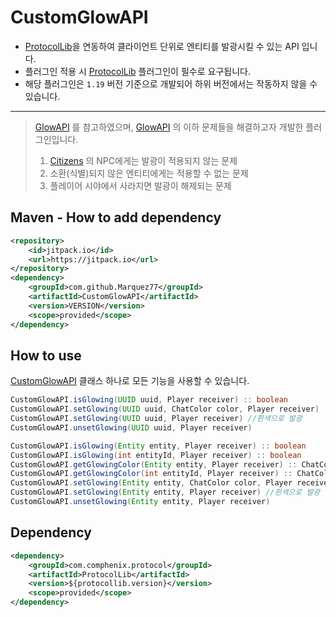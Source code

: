 # CustomGlowAPI
- [ProtocolLib](https://github.com/dmulloy2/ProtocolLib/)을 연동하여 클라이언트 단위로 엔티티를 발광시킬 수 있는 API 입니다.
- 플러그인 적용 시 [ProtocolLib](https://github.com/dmulloy2/ProtocolLib/) 플러그인이 필수로 요구됩니다.
- 해당 플러그인은 `1.19` 버전 기준으로 개발되어 하위 버전에서는 작동하지 않을 수 있습니다.
---
> [GlowAPI](https://github.com/InventivetalentDev/GlowAPI) 를 참고하였으며, [GlowAPI](https://github.com/InventivetalentDev/GlowAPI) 의 이하 문제들을 해결하고자 개발한 플러그인입니다.
> 1. [Citizens](https://github.com/CitizensDev/Citizens2) 의 NPC에게는 발광이 적용되지 않는 문제
> 2. 소환(식별)되지 않은 엔티티에게는 적용할 수 없는 문제
> 3. 플레이어 시야에서 사라지면 발광이 해제되는 문제

## Maven - How to add dependency
```xml
<repository>
    <id>jitpack.io</id>
    <url>https://jitpack.io</url>
</repository>
<dependency>
    <groupId>com.github.Marquez77</groupId>
    <artifactId>CustomGlowAPI</artifactId>
    <version>VERSION</version>
    <scope>provided</scope>
</dependency>
```

## How to use
[CustomGlowAPI](src/main/java/me/marquez/cgapi/CustomGlowAPI.java) 클래스 하나로 모든 기능을 사용할 수 있습니다.
```java
CustomGlowAPI.isGlowing(UUID uuid, Player receiver) :: boolean
CustomGlowAPI.setGlowing(UUID uuid, ChatColor color, Player receiver)
CustomGlowAPI.setGlowing(UUID uuid, Player receiver) //흰색으로 발광
CustomGlowAPI.unsetGlowing(UUID uuid, Player receiver)

CustomGlowAPI.isGlowing(Entity entity, Player receiver) :: boolean
CustomGlowAPI.isGlowing(int entityId, Player receiver) :: boolean
CustomGlowAPI.getGlowingColor(Entity entity, Player receiver) :: ChatColor
CustomGlowAPI.getGlowingColor(int entityId, Player receiver) :: ChatColor
CustomGlowAPI.setGlowing(Entity entity, ChatColor color, Player receiver)
CustomGlowAPI.setGlowing(Entity entity, Player receiver) //흰색으로 발광
CustomGlowAPI.unsetGlowing(Entity entity, Player receiver)
```

## Dependency
```xml
<dependency>
    <groupId>com.comphenix.protocol</groupId>
    <artifactId>ProtocolLib</artifactId>
    <version>${protocollib.version}</version>
    <scope>provided</scope>
</dependency>
```